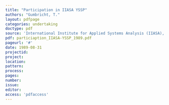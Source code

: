 ```yaml
---
title: "Participation in IIASA YSSP"
authors: "Gumbricht, T."
layout: pdfpage
categories: undertaking
doctype: pdf
source: 'International Institute for Applied Systems Analysis (IIASA), Young Scientists´ Summer Program (YSSP)'
pdf: particiaption_IIASA-YSSP_1989.pdf
pageurl: '#'
date: 1989-08-31
projectid:
project:
location:
pattern:
process:
pages:
number:
issue:
editor:
access: 'pdfaccess'
---
```

